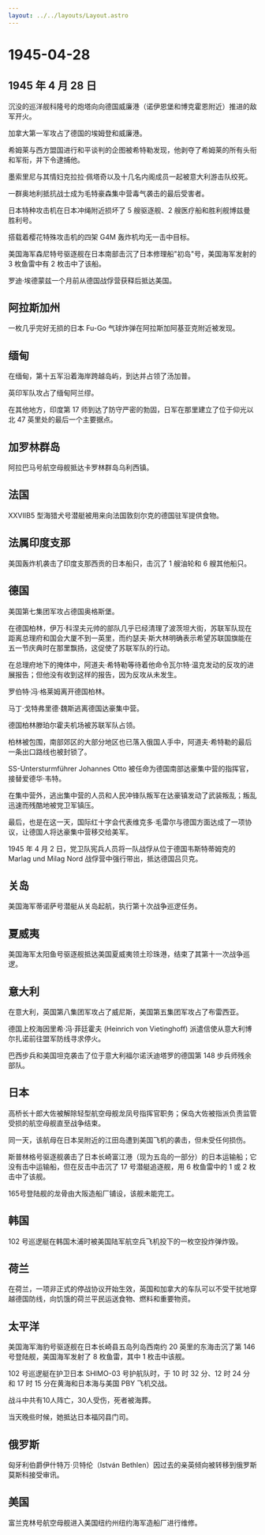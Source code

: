 ```yaml
---
layout: ../../layouts/Layout.astro
---
```


# 1945-04-28

## 1945 年 4 月 28 日

沉没的巡洋舰科隆号的炮塔向向德国威廉港（诺伊恩堡和博克霍恩附近）推进的敌军开火。

加拿大第一军攻占了德国的埃姆登和威廉港。

希姆莱与西方盟国进行和平谈判的企图被希特勒发现，他剥夺了希姆莱的所有头衔和军衔，并下令逮捕他。

墨索里尼与其情妇克拉拉·佩塔奇以及十几名内阁成员一起被意大利游击队绞死。

一群奥地利抵抗战士成为毛特豪森集中营毒气袭击的最后受害者。

日本特种攻击机在日本冲绳附近损坏了 5 艘驱逐舰、2
艘医疗船和胜利舰博兹曼胜利号。

搭载着樱花特殊攻击机的四架 G4M 轰炸机均无一击中目标。

美国海军森尼特号驱逐舰在日本南部击沉了日本修理船"初岛"号，美国海军发射的
3 枚鱼雷中有 2 枚击中了该船。

罗迪·埃德蒙兹一个月前从德国战俘营获释后抵达美国。

## 阿拉斯加州

一枚几乎完好无损的日本 Fu-Go 气球炸弹在阿拉斯加阿基亚克附近被发现。

## 缅甸

在缅甸，第十五军沿着海岸跨越岛屿，到达并占领了汤加普。

英印军队攻占了缅甸阿兰缪。

在其他地方，印度第 17
师到达了防守严密的勃固，日军在那里建立了位于仰光以北 47
英里处的最后一个主要据点。

## 加罗林群岛

阿拉巴马号航空母舰抵达卡罗林群岛乌利西镇。

## 法国

XXVIIB5 型海猎犬号潜艇被用来向法国敦刻尔克的德国驻军提供食物。

## 法属印度支那

美国轰炸机袭击了印度支那西贡的日本船只，击沉了 1 艘油轮和 6 艘其他船只。

## 德国

美国第七集团军攻占德国奥格斯堡。

在德国柏林，伊万·科涅夫元帅的部队几乎已经清理了波茨坦大街，苏联军队现在距离总理府和国会大厦不到一英里，而约瑟夫·斯大林明确表示希望苏联国旗能在五一节庆典时在那里飘扬，这促使了苏联军队的行动。

在总理府地下的掩体中，阿道夫·希特勒等待着他命令瓦尔特·温克发动的反攻的进展报告；但他没有收到这样的报告，因为反攻从未发生。

罗伯特·冯·格莱姆离开德国柏林。

马丁·戈特弗里德·魏斯逃离德国达豪集中营。

德国柏林滕珀尔霍夫机场被苏联军队占领。

柏林被包围，南部郊区的大部分地区也已落入俄国人手中，阿道夫·希特勒的最后一条出口路线也被封锁了。

SS-Untersturmführer Johannes Otto
被任命为德国南部达豪集中营的指挥官，接替爱德华·韦特。

在集中营外，逃出集中营的人员和人民冲锋队叛军在达豪镇发动了武装叛乱；叛乱迅速而残酷地被党卫军镇压。

最后，也是在这一天，国际红十字会代表维克多·毛雷尔与德国方面达成了一项协议，让德国人将达豪集中营移交给美军。

1945 年 4 月 2 日，党卫队宪兵人员将一队战俘从位于德国韦斯特蒂姆克的
Marlag und Milag Nord 战俘营中强行带出，抵达德国吕贝克。

## 关岛

美国海军蒂诺萨号潜艇从关岛起航，执行第十次战争巡逻任务。

## 夏威夷

美国海军太阳鱼号驱逐舰抵达美国夏威夷领土珍珠港，结束了其第十一次战争巡逻。

## 意大利

在意大利，英国第八集团军攻占了威尼斯，美国第五集团军攻占了布雷西亚。

德国上校海因里希·冯·菲廷霍夫 (Heinrich von Vietinghoff)
派遣信使从意大利博尔扎诺前往盟军防线寻求停火。

巴西步兵和美国坦克袭击了位于意大利福尔诺沃迪塔罗的德国第 148
步兵师残余部队。

## 日本

高桥长十郎大佐被解除轻型航空母舰龙凤号指挥官职务；保岛大佐被指派负责监管受损的航空母舰直至战争结束。

同一天，该航母在日本吴附近的江田岛遭到美国飞机的袭击，但未受任何损伤。

斯普林格号驱逐舰袭击了日本长崎富江港（现为五岛的一部分）的日本运输船；它没有击中运输船，但在反击中击沉了
17 号潜艇追逐舰，用 6 枚鱼雷中的 1 或 2 枚击中了该舰。

165号登陆舰的龙骨由大阪造船厂铺设，该舰未能完工。

## 韩国

102 号巡逻艇在韩国木浦时被美国陆军航空兵飞机投下的一枚空投炸弹炸毁。

## 荷兰

在荷兰，一项非正式的停战协议开始生效，英国和加拿大的车队可以不受干扰地穿越德国防线，向饥饿的荷兰平民运送食物、燃料和重要物资。

## 太平洋

美国海军海豹号驱逐舰在日本长崎县五岛列岛西南约 20 英里的东海击沉了第 146
号登陆舰，美国海军发射了 8 枚鱼雷，其中 1 枚击中该舰。

102 号巡逻艇在护卫日本 SHIMO-03 号护航队时，于 10 时 32 分、12 时 24
分和 17 时 15 分在黄海和日本海与美国 PBY 飞机交战。

战斗中共有10人阵亡，30人受伤，死者被海葬。

当天晚些时候，她抵达日本福冈县门司。

## 俄罗斯

匈牙利伯爵伊什特万·贝特伦（István
Bethlen）因过去的亲英倾向被转移到俄罗斯莫斯科接受审讯。

## 美国

富兰克林号航空母舰进入美国纽约州纽约海军造船厂进行维修。